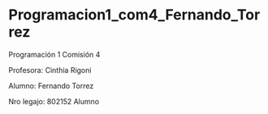 # Programacion1_com4_Fernando_Torrez
Programación 1
Comisión 4

Profesora: Cinthia Rigoni

Alumno: Fernando Torrez 

Nro legajo: 802152 Alumno
